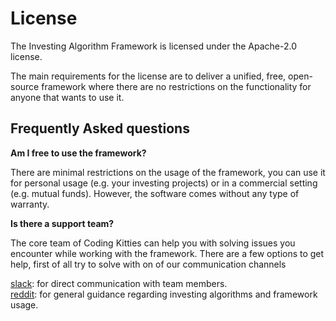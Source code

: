 # License
The Investing Algorithm Framework is licensed under the Apache-2.0 license.

The main requirements for the license are to deliver a unified, free, open-source framework 
where there are no restrictions on the functionality for anyone that wants to use it.

## Frequently Asked questions

**Am I free to use the framework?** 

There are minimal restrictions on the usage of the framework, you can use it for personal 
usage (e.g. your investing projects) or in a commercial setting (e.g. mutual funds). However, the 
software comes without any type of warranty. 

**Is there a support team?** 

The core team of Coding Kitties can help you with solving issues you encounter while working with the framework. 
There are a few options to get help, first of all try to solve with on of our communication channels

[slack](https://inv-algo-framework.slack.com): for direct communication with team members. <br/> 
[reddit](https://reddit.com/r/InvestingAlgorithms/): for general guidance regarding investing algorithms and framework usage.
